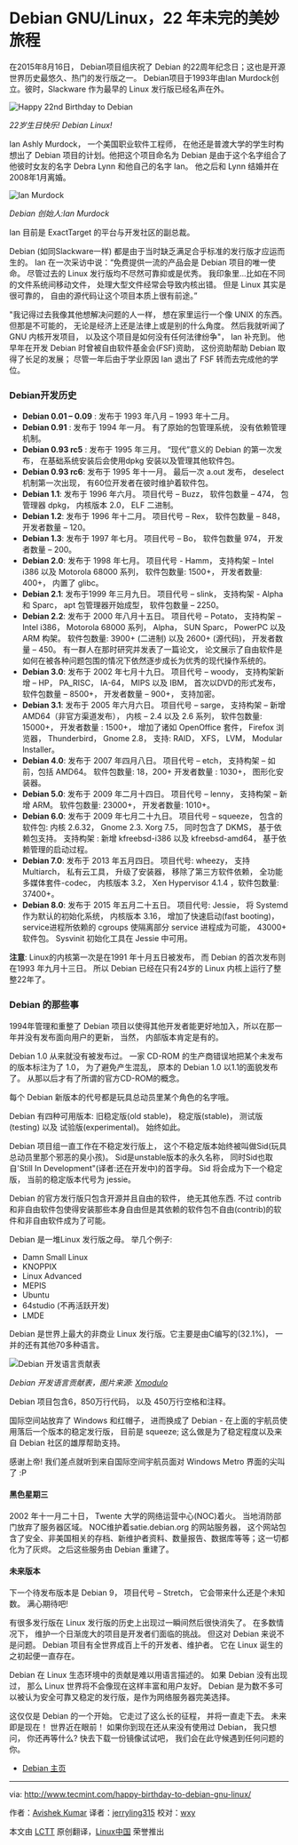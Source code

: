 Debian GNU/Linux，22 年未完的美妙旅程
================================================================================

在2015年8月16日， Debian项目组庆祝了 Debian 的22周年纪念日；这也是开源世界历史最悠久、热门的发行版之一。 Debian项目于1993年由Ian Murdock创立。彼时，Slackware 作为最早的 Linux 发行版已经名声在外。

![Happy 22nd Birthday to Debian](http://www.tecmint.com/wp-content/uploads/2014/08/Debian-22nd-Birthday.png)

*22岁生日快乐! Debian Linux!*

Ian Ashly Murdock， 一个美国职业软件工程师， 在他还是普渡大学的学生时构想出了 Debian 项目的计划。他把这个项目命名为 Debian 是由于这个名字组合了他彼时女友的名字 Debra Lynn 和他自己的名字 Ian。 他之后和 Lynn 结婚并在2008年1月离婚。

![Ian Murdock](http://www.tecmint.com/wp-content/uploads/2014/08/Ian-Murdock.jpeg)

*Debian 创始人:Ian Murdock*

Ian 目前是 ExactTarget 的平台与开发社区的副总裁。

Debian (如同Slackware一样) 都是由于当时缺乏满足合乎标准的发行版才应运而生的。 Ian 在一次采访中说：“免费提供一流的产品会是 Debian 项目的唯一使命。 尽管过去的 Linux 发行版均不尽然可靠抑或是优秀。 我印象里...比如在不同的文件系统间移动文件， 处理大型文件经常会导致内核出错。 但是 Linux 其实是很可靠的， 自由的源代码让这个项目本质上很有前途。”

"我记得过去我像其他想解决问题的人一样， 想在家里运行一个像 UNIX 的东西。 但那是不可能的， 无论是经济上还是法律上或是别的什么角度。 然后我就听闻了 GNU 内核开发项目， 以及这个项目是如何没有任何法律纷争"， Ian 补充到。 他早年在开发 Debian 时曾被自由软件基金会(FSF)资助， 这份资助帮助 Debian 取得了长足的发展； 尽管一年后由于学业原因 Ian 退出了 FSF 转而去完成他的学位。

### Debian开发历史 ###

- **Debian 0.01 – 0.09** : 发布于 1993 年八月 – 1993 年十二月。
- **Debian 0.91** : 发布于 1994 年一月。 有了原始的包管理系统， 没有依赖管理机制。
- **Debian 0.93 rc5** : 发布于 1995 年三月。 “现代”意义的 Debian 的第一次发布， 在基础系统安装后会使用dpkg 安装以及管理其他软件包。
- **Debian 0.93 rc6**: 发布于 1995 年十一月。 最后一次 a.out 发布， deselect 机制第一次出现， 有60位开发者在彼时维护着软件包。
- **Debian 1.1**: 发布于 1996 年六月。 项目代号 – Buzz， 软件包数量 – 474， 包管理器 dpkg， 内核版本 2.0， ELF 二进制。
- **Debian 1.2**: 发布于 1996 年十二月。 项目代号 – Rex， 软件包数量 – 848， 开发者数量 – 120。
- **Debian 1.3**: 发布于 1997 年七月。 项目代号 – Bo， 软件包数量 974， 开发者数量 – 200。
- **Debian 2.0**: 发布于 1998 年七月。 项目代号 - Hamm， 支持构架 – Intel i386 以及 Motorola 68000 系列， 软件包数量: 1500+， 开发者数量: 400+， 内置了 glibc。
- **Debian 2.1**: 发布于1999 年三月九日。 项目代号 – slink， 支持构架 - Alpha 和 Sparc， apt 包管理器开始成型， 软件包数量 – 2250。
- **Debian 2.2**: 发布于 2000 年八月十五日。 项目代号 – Potato， 支持构架 – Intel i386， Motorola 68000 系列， Alpha， SUN Sparc， PowerPC 以及 ARM 构架。 软件包数量: 3900+ (二进制) 以及 2600+ (源代码)， 开发者数量 – 450。 有一群人在那时研究并发表了一篇论文， 论文展示了自由软件是如何在被各种问题包围的情况下依然逐步成长为优秀的现代操作系统的。
- **Debian 3.0**: 发布于 2002 年七月十九日。 项目代号 – woody， 支持构架新增 – HP， PA_RISC， IA-64， MIPS 以及 IBM， 首次以DVD的形式发布， 软件包数量 – 8500+， 开发者数量 – 900+， 支持加密。
- **Debian 3.1**: 发布于 2005 年六月六日。 项目代号 – sarge， 支持构架 – 新增 AMD64（非官方渠道发布）， 内核 – 2.4 以及 2.6 系列， 软件包数量: 15000+， 开发者数量 : 1500+， 增加了诸如 OpenOffice 套件， Firefox 浏览器， Thunderbird， Gnome 2.8， 支持: RAID， XFS， LVM， Modular Installer。
- **Debian 4.0**: 发布于 2007 年四月八日。 项目代号 – etch， 支持构架 – 如前，包括 AMD64。 软件包数量: 18，200+ 开发者数量 : 1030+， 图形化安装器。
- **Debian 5.0**: 发布于 2009 年二月十四日。 项目代号 – lenny， 支持构架 – 新增 ARM。 软件包数量: 23000+， 开发者数量: 1010+。
- **Debian 6.0**: 发布于 2009 年七月二十九日。 项目代号 – squeeze， 包含的软件包: 内核 2.6.32， Gnome 2.3. Xorg 7.5， 同时包含了 DKMS， 基于依赖包支持。 支持构架 : 新增 kfreebsd-i386 以及 kfreebsd-amd64， 基于依赖管理的启动过程。
- **Debian 7.0**: 发布于 2013 年五月四日。 项目代号: wheezy， 支持 Multiarch， 私有云工具， 升级了安装器， 移除了第三方软件依赖， 全功能多媒体套件-codec， 内核版本 3.2， Xen Hypervisor 4.1.4 ，软件包数量: 37400+。
- **Debian 8.0**: 发布于 2015 年五月二十五日。 项目代号: Jessie， 将 Systemd 作为默认的初始化系统， 内核版本 3.16， 增加了快速启动(fast booting)， service进程所依赖的 cgroups 使隔离部分 service 进程成为可能， 43000+ 软件包。 Sysvinit 初始化工具在 Jessie 中可用。

**注意**: Linux的内核第一次是在1991 年十月五日被发布， 而 Debian 的首次发布则在1993 年九月十三日。 所以 Debian 已经在只有24岁的 Linux 内核上运行了整整22年了。

### Debian 的那些事 ###

1994年管理和重整了 Debian 项目以使得其他开发者能更好地加入，所以在那一年并没有发布面向用户的更新， 当然， 内部版本肯定是有的。

Debian 1.0 从来就没有被发布过。 一家 CD-ROM 的生产商错误地把某个未发布的版本标注为了 1.0， 为了避免产生混乱， 原本的 Debian 1.0 以1.1的面貌发布了。 从那以后才有了所谓的官方CD-ROM的概念。

每个 Debian 新版本的代号都是玩具总动员里某个角色的名字哦。

Debian 有四种可用版本: 旧稳定版(old stable)， 稳定版(stable)， 测试版(testing) 以及 试验版(experimental)。 始终如此。

Debian 项目组一直工作在不稳定发行版上， 这个不稳定版本始终被叫做Sid(玩具总动员里那个邪恶的臭小孩)。 Sid是unstable版本的永久名称， 同时Sid也取自'Still In Development"(译者:还在开发中)的首字母。 Sid 将会成为下一个稳定版， 当前的稳定版本代号为 jessie。

Debian 的官方发行版只包含开源并且自由的软件， 绝无其他东西. 不过 contrib 和非自由软件包使得安装那些本身自由但是其依赖的软件包不自由(contrib)的软件和非自由软件成为了可能。

Debian 是一堆Linux 发行版之母。 举几个例子:

- Damn Small Linux
- KNOPPIX
- Linux Advanced
- MEPIS
- Ubuntu
- 64studio (不再活跃开发)
- LMDE

Debian 是世界上最大的非商业 Linux 发行版。它主要是由C编写的(32.1%)， 一并的还有其他70多种语言。

![Debian 开发语言贡献表](http://www.tecmint.com/wp-content/uploads/2014/08/Debian-Programming.png)

*Debian 开发语言贡献表，图片来源: [Xmodulo][1]*

Debian 项目包含6，850万行代码， 以及 450万行空格和注释。

国际空间站放弃了 Windows 和红帽子， 进而换成了 Debian - 在上面的宇航员使用落后一个版本的稳定发行版， 目前是 squeeze; 这么做是为了稳定程度以及来自 Debian 社区的雄厚帮助支持。

感谢上帝! 我们差点就听到来自国际空间宇航员面对 Windows Metro 界面的尖叫了 :P

#### 黑色星期三 ####

2002 年十一月二十日， Twente 大学的网络运营中心(NOC)着火。 当地消防部门放弃了服务器区域。 NOC维护着satie.debian.org 的网站服务器， 这个网站包含了安全、非美国相关的存档、新维护者资料、数量报告、数据库等等；这一切都化为了灰烬。 之后这些服务由 Debian 重建了。

#### 未来版本 ####

下一个待发布版本是 Debian 9， 项目代号 – Stretch， 它会带来什么还是个未知数。 满心期待吧!

有很多发行版在 Linux 发行版的历史上出现过一瞬间然后很快消失了。 在多数情况下， 维护一个日渐庞大的项目是开发者们面临的挑战。 但这对 Debian 来说不是问题。 Debian 项目有全世界成百上千的开发者、维护者。 它在 Linux 诞生的之初起便一直存在。

Debian 在 Linux 生态环境中的贡献是难以用语言描述的。 如果 Debian 没有出现过， 那么 Linux 世界将不会像现在这样丰富和用户友好。 Debian 是为数不多可以被认为安全可靠又稳定的发行版，是作为网络服务器完美选择。

这仅仅是 Debian 的一个开始。 它走过了这么长的征程， 并将一直走下去。 未来即是现在！ 世界近在眼前！ 如果你到现在还从来没有使用过 Debian， 我只想问， 你还再等什么? 快去下载一份镜像试试吧， 我们会在此守候遇到任何问题的你。

- [Debian 主页][2]

--------------------------------------------------------------------------------

via: http://www.tecmint.com/happy-birthday-to-debian-gnu-linux/

作者：[Avishek Kumar][a]
译者：[jerryling315](http://moelf.xyz)
校对：[wxy](https://github.com/wxy)

本文由 [LCTT](https://github.com/LCTT/TranslateProject) 原创翻译，[Linux中国](https://linux.cn/) 荣誉推出

[a]:http://www.tecmint.com/author/avishek/
[1]:http://xmodulo.com/2013/08/interesting-facts-about-debian-linux.html
[2]:https://www.debian.org/
